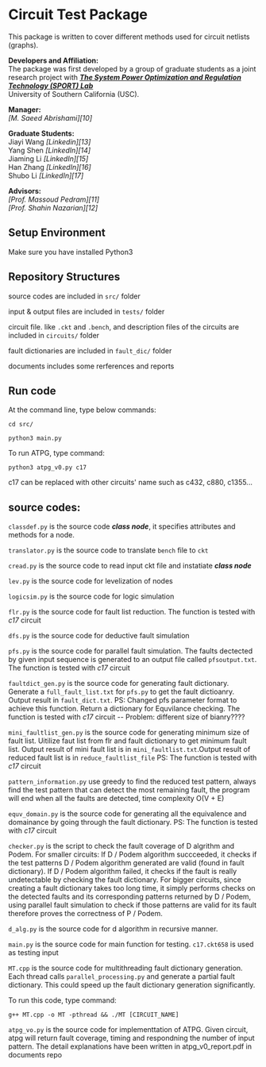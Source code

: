 # Circuit Test Package
This package is written to cover different methods used for circuit netlists (graphs). 

**Developers and Affiliation:** <br />
The package was first developed by a group of graduate students as a joint research project with 
<cite>[**The System Power Optimization and Regulation Technology (SPORT) Lab**][1]</cite> <br />
University of Southern California (USC). 

**Manager:** <br />
<cite>[M. Saeed Abrishami][10]</cite>  <br />

**Graduate Students:** <br />
Jiayi Wang <cite>[Linkedin][13]</cite>  <br />
Yang Shen  <cite>[LinkedIn][14]</cite><br />
Jiaming Li <cite>[LinkedIn][15]</cite> <br />
Han Zhang  <cite>[LinkedIn][16]</cite>  <br />
Shubo Li   <cite>[LinkedIn][17]</cite>  <br />

**Advisors:** <br />
<cite>[Prof. Massoud Pedram][11]</cite>  <br />
<cite>[Prof. Shahin Nazarian][12]</cite>  <br />

[1]: http://sportlab.usc.edu/ 
[2]: https://arxiv.org/abs/2002.05291
[3]: https://arxiv.org/abs/2002.05292
[4]: https://ieeexplore.ieee.org/abstract/document/5393095
[5]: https://ieeexplore.ieee.org/abstract/document/4196129
[6]: https://dl.acm.org/doi/abs/10.1145/1146909.1146975


## Setup Environment

Make sure you have installed Python3

## Repository Structures

source codes are included in `src/` folder

input & output files are included in `tests/` folder

circuit file. like `.ckt` and `.bench`, and description files of the circuits are included in `circuits/` folder

fault dictionaries are included in `fault_dic/` folder

documents includes some rerferences and reports

## Run code

At the command line, type below commands:

`cd src/`

`python3 main.py`

To run ATPG, type command:

`python3 atpg_v0.py c17`

c17 can be replaced with other circuits' name such as c432, c880, c1355...
  
## source codes:  

`classdef.py` is the source code ***class node***, it specifies attributes and methods for a node.

<!--This part is written by Jiaming and Shubo -->

`translator.py` is the source code to translate `bench` file to `ckt`
<!--This part is written by Yida-->

`cread.py` is the source code to read input ckt file and instatiate ***class node***
<!--This part is written by Jiaming and Shubo-->

`lev.py` is the source code for levelization of nodes
<!--This part is written by Han and Yang-->

`logicsim.py` is the source code for logic simulation
<!--This part is written by Han and Yang-->

`flr.py` is the source code for fault list reduction. The function is tested with *c17* circuit
<!--This part is written by Jiaming-->

`dfs.py` is the source code for deductive fault simulation
<!--This part is written by Shubo-->

`pfs.py` is the source code for parallel fault simulation. The faults dectected by given input sequence is generated to an output file called `pfsoutput.txt`. The function is tested with *c17* circuit
<!--This part is written by Han and Yang-->

`faultdict_gen.py` is the source code for generating fault dictionary. Generate a `full_fault_list.txt` for `pfs.py` to get the fault dictioanry. Output result in `fault_dict.txt`. PS: Changed pfs parameter format to achieve this function. Return a dictionary for Equvilance checking. The function is tested with *c17* circuit -- Problem: different size of bianry????
<!--This part is written by Jiaming-->

`mini_faultlist_gen.py` is the source code for generating minimum size of fault list. Uitilize faut list from flr and fault dictionary to get minimum fault list. Output result of mini fault list is in `mini_faultlist.txt`.Output result of reduced fault list is in `reduce_faultlist_file` PS: The function is tested with *c17* circuit <!--This part is written by Han-->

`pattern_information.py` use greedy to find the reduced test pattern, always find the test pattern that can detect the most remaining fault, the program will end when all the faults are detected, time complexity O(V + E) <!--This part is written by Jiayi-->


`equv_domain.py` is the source code for generating all the equivalence and domainance by going through the fault dictionary. PS: The function is tested with *c17* circuit <!--This part is written by Shubo-->

`checker.py` is the script to check the fault coverage of D algrithm and Podem. For smaller circuits: If D / Podem algorithm succceeded, it checks if the test patterns D / Podem algorithm generated are valid (found in fault dictionary). If D / Podem algorithm failed, it checks if the fault is really undetectable by checking the fault dictionary. For bigger circuits, since creating a fault dictionary takes too long time, it simply performs checks on the detected faults and its corresponding patterns returned by D / Podem, using parallel fault simulation to check if those patterns are valid for its fault therefore proves the correctness of P / Podem.<!--This part is written by Yang-->

`d_alg.py` is the source code for d algorithm in recursive manner. <!--This part is written by Han (mainly) and Yang-->

`main.py` is the source code for main function for testing. `c17.ckt658` is used as testing input
<!--This part is written by all of us-->

`MT.cpp` is the source code for multithreading fault dictionary generation. Each thread calls `parallel_processing.py` and generate a partial fault dictionary. This could speed up the fault dictionary generation significantly.

To run this code, type command:

`g++ MT.cpp -o MT -pthread && ./MT [CIRCUIT_NAME]`

<!--Possible Update: makefile-->

`atpg_vo.py` is the source code for implementtation of ATPG. Given circuit, atpg will return fault coverage, timing and respondning the number of input pattern. The detail explanations have been written in atpg_v0_report.pdf in documents repo  <!--This part is written by Han-->   

